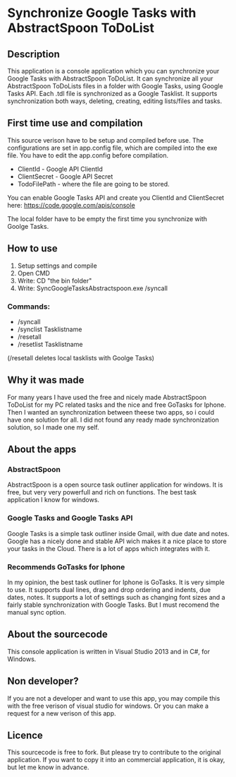 Synchronize Google Tasks with AbstractSpoon ToDoList
=============================================

## Description
This application is a console application which you can synchronize your Google Tasks with AbstractSpoon ToDoList.
It can synchronize all your AbstractSpoon ToDoLists files in a folder with Google Tasks, using Google Tasks API. Each .tdl file is synchronized as a Google Tasklist.
It supports synchronization both ways, deleting, creating, editing lists/files and tasks.

## First time use and compilation
This source verison have to be setup and compiled before use. The configurations are set in app.config file, which are compiled into the exe file. You have to edit the app.config before compilation.
- ClientId - Google API ClientId
- ClientSecret - Google API Secret
- TodoFilePath - where the file are going to be stored.

You can enable Google Tasks API and create you ClientId and ClientSecret here: https://code.google.com/apis/console

The local folder have to be empty the first time you synchronize with Goolge Tasks.

## How to use
1. Setup settings and compile
2. Open CMD
3. Write: CD "the bin folder"
4. Write: SyncGoogleTasksAbstractspoon.exe /syncall

### Commands:
 - /syncall
 - /synclist Tasklistname
 - /resetall
 - /resetlist Tasklistname

(/resetall deletes local tasklists with Goolge Tasks)

## Why it was made
For many years I have used the free and nicely made AbstractSpoon ToDoList for my PC related tasks and the nice and free GoTasks for Iphone. Then I wanted an synchronization between theese two apps, so i could have one solution for all. I did not found any ready made synchronization solution, so I made one my self.

## About the apps

### AbstractSpoon
AbstractSpoon is a open source task outliner application for windows. It is free, but very very powerfull and rich on functions. The best task application I know for windows.

### Google Tasks and Google Tasks API
Google Tasks is a simple task outliner inside Gmail, with due date and notes. Google has a nicely done and stable API wich makes it a nice place to store your tasks in the Cloud.
There is a lot of apps which integrates with it.

### Recommends GoTasks for Iphone
In my opinion, the best task outliner for Iphone is GoTasks. It is very simple to use. It supports dual lines, drag and drop ordering and indents, due dates, notes. It supports a lot of settings such as changing font sizes and a fairly stable synchronization with Google Tasks. But I must recomend the manual sync option.

## About the sourcecode
This console application is written in Visual Studio 2013 and in C#, for Windows.

## Non developer?
If you are not a developer and want to use this app, you may compile this with the free verison of visual studio for windows.
Or you can make a request for a new verison of this app.

## Licence
This sourcecode is free to fork. But please try to contribute to the original application. If you want to copy it into an commercial application, it is okay, but let me know in advance.
